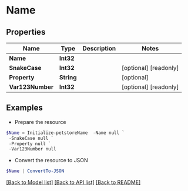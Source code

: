 # Name
## Properties

Name | Type | Description | Notes
------------ | ------------- | ------------- | -------------
**Name** | **Int32** |  | 
**SnakeCase** | **Int32** |  | [optional] [readonly] 
**Property** | **String** |  | [optional] 
**Var123Number** | **Int32** |  | [optional] [readonly] 

## Examples

- Prepare the resource
```powershell
$Name = Initialize-petstoreName  -Name null `
 -SnakeCase null `
 -Property null `
 -Var123Number null
```

- Convert the resource to JSON
```powershell
$Name | ConvertTo-JSON
```

[[Back to Model list]](../README.md#documentation-for-models) [[Back to API list]](../README.md#documentation-for-api-endpoints) [[Back to README]](../README.md)

